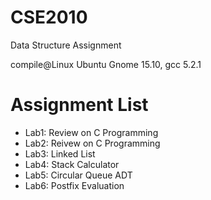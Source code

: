 # CSE2010
Data Structure Assignment

compile@Linux Ubuntu Gnome 15.10, gcc 5.2.1

# Assignment List
- Lab1: Review on C Programming
- Lab2: Reivew on C Programming
- Lab3: Linked List
- Lab4: Stack Calculator
- Lab5: Circular Queue ADT
- Lab6: Postfix Evaluation
